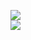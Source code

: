 [![](https://img.shields.io/badge/Made%20With-Github%20Spray-lightgrey.svg?style=for-the-badge&logo=github)](https://github.com/Annihil/github-spray#6468)  
[![](https://i.imgur.com/2DrTn0Z.gif)](https://github.com/Annihil/github-spray)